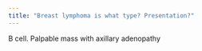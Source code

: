 ```yaml
---
title: "Breast lymphoma is what type? Presentation?"
---
```

B cell. Palpable mass with axillary adenopathy

